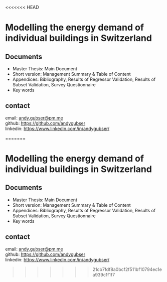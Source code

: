<<<<<<< HEAD
# Modelling the energy demand of individual buildings in Switzerland

## Documents
- Master Thesis: Main Document
- Short version: Management Summary & Table of Content  
- Appendices: Bibliography, Results of Regressor Validation, Results of Subset Validation, Survey Questionnaire
- Key words

## contact
email: andy.gubser@pm.me  
github: https://github.com/andygubser  
linkedin: https://www.linkedin.com/in/andygubser/  

=======
# Modelling the energy demand of individual buildings in Switzerland

## Documents
- Master Thesis: Main Document
- Short version: Management Summary & Table of Content  
- Appendices: Bibliography, Results of Regressor Validation, Results of Subset Validation, Survey Questionnaire
- Key words

## contact
email: andy.gubser@pm.me  
github: https://github.com/andygubser  
linkedin: https://www.linkedin.com/in/andygubser/  

>>>>>>> 21cb7fdf8a0bcf2f511bf10794ec1ea939c1f1f7
